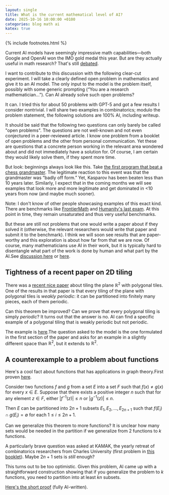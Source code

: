 ```yaml
---
layout: single
title: What is the current mathematical level of AI?
date: 2025-10-16 10:00:00 +0100
categories: blog math ai
katex: true
---
```


{% include footnotes.html %}

Current AI models have seemingly impressive math capabilities—both Google and OpenAI won the IMO gold medal this year. But are they actually useful in math research? That's still [debated](https://x.com/g_leech_/status/1974165458283860198).

I want to contribute to this discussion with the following clear-cut experiment. I will take a clearly defined open problem in mathematics and give it to an AI model. The only input to the model is the problem itself, possibly with some generic prompting (“You are a research mathematician…”). Can AI already solve such open problems?

It can. I tried this for about 50 problems with GPT-5 and got a few results I consider nontrivial. I will share two examples in combinatorics; modulo the problem statement, the following solutions are 100% AI, including writeup.

It should be said that the following two questions can only barely be called "open problems". The questions are not well-known and not even conjectured in a peer-reviewed article. I know one problem from a booklet of open problems and the other from personal communication. Yet these are questions that a concrete person working in the relevant area wondered about and did not immediately have a solution for. Of course, I am certain they would likely solve them, if they spent more time. 

But look: beginnings always look like this. Take [the first program that beat a chess grandmaster](https://en.wikipedia.org/wiki/HiTech). The legitimate reaction to this event was that the grandmaster was “badly off form.” Yet, Kasparov has been beaten less than 10 years later. Similarly, I expect that in the coming months we will see examples that look more and more legitimate and get dominated in <10 years from now (and maybe much sooner). 

Note: I don't know of other people showcasing examples of this exact kind. There are benchmarks like [FrontierMath](https://epoch.ai/frontiermath) and [Humanity's last exam](https://agi.safe.ai/). At this point in time, they remain unsaturated and thus very useful benchmarks. 

But these are still not problems that one would write a paper about if they solved it (otherwise, the relevant researchers would write that paper and submit it to the benchmark). I think we will soon see results that are paper-worthy and this exploration is about how far from that we are now. 
Of course, many mathematicians use AI in their work, but it is typically hard to disentangle what part of the work is done by human and what part by the AI.<footnote>See [discussion here](https://x.com/g_leech_/status/1974165458283860198) or [here](https://mathstodon.xyz/@tao/115306424727150237). </footnote>

## Tightness of a recent paper on 2D tiling

There was a [recent nice paper](https://arxiv.org/pdf/2408.02151) about tiling the plane $\mathbb{R}^2$ with polygonal tiles. One of the results in that paper is that every tiling of the plane with polygonal tiles is _weakly periodic_: it can be partitioned into finitely many pieces, each of them periodic.

Can this theorem be improved? Can we prove that every polygonal tiling is simply _periodic_? It turns out that the answer is no. AI can find a specific example of a polygonal tiling that is weakly periodic but not periodic.

The example is [here](/assets/documents/tiling_solution.pdf).<footnote>The question asked to the model is the one formulated in the first section of the paper and asks for an example in a slightly different space than $\mathbb{R}^2$, but it extends to $\mathbb{R}^2$.</footnote>

## A counterexample to a problem about functions

Here's a cool fact about functions that has applications in graph theory.<footnote>First proven <a href="https://onlinelibrary.wiley.com/doi/abs/10.1002/jgt.10146">here</a>.</footnote>

Consider two functions $f$ and $g$ from a set $E$ into a set $F$ such that $f(x) \neq g(x)$ for every $x \in E$. Suppose that there exists a positive integer $n$ such that for any element $z \in F$, either $\lvert f^{-1}(z) \rvert \le n$ or $\lvert g^{-1}(z) \rvert \le n$.

Then $E$ can be partitioned into $2n + 1$ subsets $E_1, E_2, \dots, E_{2n+1}$ such that $f(E_i) \cap g(E_i) = \emptyset$ for each $1 \le i \le 2n + 1$.

Can we generalize this theorem to more functions? It is unclear how many sets would be needed in the partition if we generalize from $2$ functions to $k$ functions.

A particularly brave question was asked at KAMAK, the yearly retreat of combinatorics researchers from Charles University (first problem in [this booklet](https://kam.mff.cuni.cz/~kamak/static/problems/2020.pdf)). Maybe $2n+1$ sets is _still_ enough?

This turns out to be too optimistic. Given this problem, AI came up with a straightforward construction showing that if you generalize the problem to $k$ functions, you need to partition into at least $kn$ subsets.

[Here's the short proof](/assets/documents/feghali_solution.pdf) (fully AI-written).
